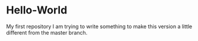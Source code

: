 # Hello-World
My first repository
I am trying to write something to make this version a little different from the master branch.
